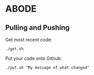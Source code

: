 # ABODE

## Pulling and Pushing

Get most recent code:

```
./get.sh
```

Put your code onto Github:

```
./put.sh "My message of what changed"
```
